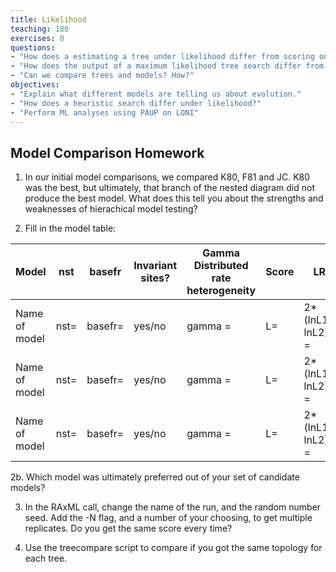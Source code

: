 ```yaml
---
title: Likelihood
teaching: 180
exercises: 0
questions:
- "How does a estimating a tree under likelihood differ from scoring one under parsimony?"
- "How does the output of a maximum likelihood tree search differ from that of a parsimony tree search?"
- "Can we compare trees and models? How?"
objectives:
- "Explain what different models are telling us about evolution."  
- "How does a heuristic search differ under likelihood?"
- "Perform ML analyses using PAUP on LONI" 
---
```



## Model Comparison Homework

1. In our initial model comparisons, we compared K80, F81 and JC. K80 was the best, but ultimately, that branch of the nested diagram did not produce the best model. What does this tell you about the strengths and weaknesses of hierachical model testing?

2. Fill in the model table:

| Model | nst | basefr | Invariant sites? | Gamma Distributed rate heterogeneity | Score | LR |
|-------|-------|----|------|-------| -------|-----|
| Name of model | nst=      |  basefr=  | yes/no | gamma = | L= | 2\*(lnL1-lnL2) = | 
| Name of model   | nst=   | basefr= | yes/no | gamma = | L= | 2\*(lnL1-lnL2) = |
| Name of model   | nst=  | basefr=  | yes/no | gamma = | L= | 2\*(lnL1-lnL2) = |

2b. Which model was ultimately preferred out of your set of candidate models? 

3. In the RAxML call, change the name of the run, and the random number seed. Add the -N flag, and a number of your choosing, to get multiple replicates. Do you get the same score every time?

4. Use the treecompare script to compare if you got the same topology for each tree. 